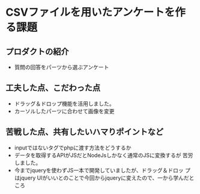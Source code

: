 # CSVファイルを用いたアンケートを作る課題

## プロダクトの紹介

- 質問の回答をパーツから選ぶアンケート

## 工夫した点、こだわった点

- ドラッグ＆ドロップ機能を活用しました。
- カーソルしたパーツに合わせて画像を変更

## 苦戦した点、共有したいハマりポイントなど

- inputではないタグでphpに渡す方法をどうするか
- データを取得するAPIがJSだとNodeJsしかなく通常のJSに変換するが
  苦労しました。
- 今までjqueryを使わずJS一本で開発していましたが、ドラッグ＆ドロッ
  プはjquery UIがいいとのことで今回からjqueryに変えたので、一から学んだところ

